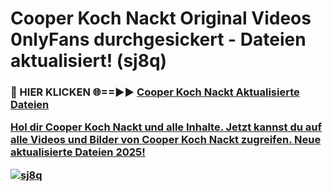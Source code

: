 # Cooper Koch Nackt Original Videos 0nlyFans durchgesickert - Dateien aktualisiert! (sj8q)

<h3>🔴 HIER KLICKEN 🌐==►► <a href="https://tinyurl.com/h6vf6nb8" rel="nofollow">Cooper Koch Nackt Aktualisierte Dateien

Hol dir Cooper Koch Nackt und alle Inhalte. Jetzt kannst du auf alle Videos und Bilder von Cooper Koch Nackt zugreifen. Neue aktualisierte Dateien 2025!

[![sj8q](https://i.imgur.com/sD4kR3V.gif)](https://tinyurl.com/h6vf6nb8)
